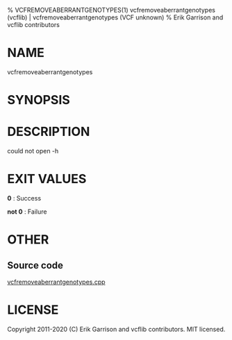 % VCFREMOVEABERRANTGENOTYPES(1) vcfremoveaberrantgenotypes (vcflib) | vcfremoveaberrantgenotypes (VCF unknown)
% Erik Garrison and vcflib contributors

# NAME

vcfremoveaberrantgenotypes

# SYNOPSIS



# DESCRIPTION

could not open -h





# EXIT VALUES

**0**
: Success

**not 0**
: Failure

# OTHER

## Source code

[vcfremoveaberrantgenotypes.cpp](https://github.com/vcflib/vcflib/blob/master/src/vcfremoveaberrantgenotypes.cpp)

# LICENSE

Copyright 2011-2020 (C) Erik Garrison and vcflib contributors. MIT licensed.

<!--
  Created with ./scripts/bin2md.rb scripts/bin2md-template.erb
-->
